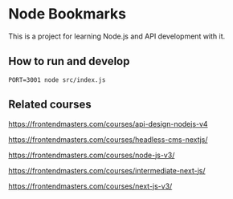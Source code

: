 # Node Bookmarks

This is a project for learning Node.js and API development with it.

## How to run and develop

```
PORT=3001 node src/index.js
```

## Related courses

https://frontendmasters.com/courses/api-design-nodejs-v4

https://frontendmasters.com/courses/headless-cms-nextjs/

https://frontendmasters.com/courses/node-js-v3/

https://frontendmasters.com/courses/intermediate-next-js/

https://frontendmasters.com/courses/next-js-v3/

